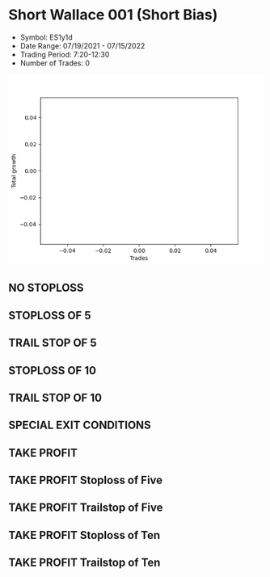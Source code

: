 # Short Wallace 001 (Short Bias)
- Symbol: ES1y1d
- Date Range: 07/19/2021 - 07/15/2022
- Trading Period: 7:20-12:30
- Number of Trades: 0

![Plot](ShortWallace001ES1y1d(ShortBias).png)
## NO STOPLOSS









## STOPLOSS OF 5









## TRAIL STOP OF 5









## STOPLOSS OF 10









## TRAIL STOP OF 10









## SPECIAL EXIT CONDITIONS 


## TAKE PROFIT






## TAKE PROFIT Stoploss of Five






## TAKE PROFIT Trailstop of Five






## TAKE PROFIT Stoploss of Ten






## TAKE PROFIT Trailstop of Ten





